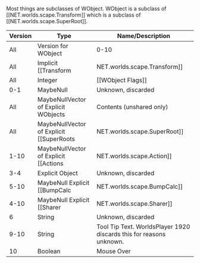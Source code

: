 Most things are subclasses of WObject. WObject is a subclass of [[NET.worlds.scape.Transform]] which is a subclass of [[NET.worlds.scape.SuperRoot]].

| Version | Type | Name/Description |
| --- | --- | --- |
| All | Version for WObject | 0-10 |
| All | Implicit [[Transform|NET.worlds.scape.Transform]] | Transform |
| All | Integer | [[WObject Flags]] |
| 0-1 | MaybeNull | Unknown, discarded |
| All | MaybeNullVector of Explicit WObjects | Contents (unshared only) |
| All | MaybeNullVector of Explicit [[SuperRoots|NET.worlds.scape.SuperRoot]] | Handlers |
| 1-10 | MaybeNullVector of Explicit [[Actions|NET.worlds.scape.Action]] | Actions |
| 3-4 | Explicit Object | Unknown, discarded |
| 5-10 | MaybeNull Explicit [[BumpCalc|NET.worlds.scape.BumpCalc]] | BumpCalc. Seemingly usually null, with BumpCalc determined by the class of this WObject |
| 4-10 | MaybeNull Explicit [[Sharer|NET.worlds.scape.Sharer]] | Sharer for shared things. |
| 6 | String | Unknown, discarded |
| 9-10 | String | Tool Tip Text. WorldsPlayer 1920 discards this for reasons unknown. |
| 10 | Boolean | Mouse Over |

